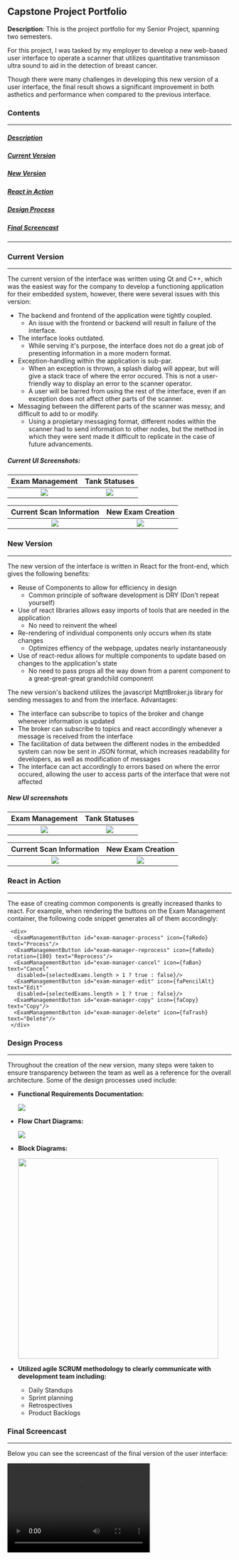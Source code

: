 ## Capstone Project Portfolio

**Description**: This is the project portfolio for my Senior Project, spanning two semesters.  

For this project, I was tasked by my employer to develop a new web-based user interface to operate a scanner that utilizes quantitative transmisson ultra sound to aid in the detection of breast cancer.  

Though there were many challenges in developing this new version of a user interface, the final result shows a significant improvement in both asthetics and performance when compared to the previous interface.  


### Contents  
------
  ##### [Description](#description)  
  ##### [Current Version](#current-version)
  ##### [New Version](#new-version)
  ##### [React in Action](#react-in-action)
  ##### [Design Process](#design-process)
  ##### [Final Screencast](#final-screencast)  
------  


### Current Version  
------  

The current version of the interface was written using Qt and C++, which was the easiest way for the company to develop a functioning application for their embedded system, however, there were several issues with this version:  

  * The backend and frontend of the application were tightly coupled.
    * An issue with the frontend or backend will result in failure of the interface.
  * The interface looks outdated.
    * While serving it's purpose, the interface does not do a great job of presenting information in a more modern format.
  * Exception-handling within the application is sub-par.
    * When an exception is thrown, a splash dialog will appear, but will give a stack trace of where the error occured. This is not a user-friendly way to display an error to the scanner operator.
    * A user will be barred from using the rest of the interface, even if an exception does not affect other parts of the scanner.
  * Messaging between the different parts of the scanner was messy, and difficult to add to or modify.
    * Using a propietary messaging format, different nodes within the scanner had to send information to other nodes, but the method in which they were sent made it difficult to replicate in the case of future advancements.  
    
##### Current UI Screenshots:

Exam Management            |  Tank Statuses
:-------------------------:|:-------------------------:
![](https://github.com/ijohnson11/CapstoneProjectPortfolio/blob/master/images/Current%20UI/exam_management.png)  |  ![](https://github.com/ijohnson11/CapstoneProjectPortfolio/blob/master/images/Current%20UI/tank_statuses.png)  

Current Scan Information          |  New Exam Creation
:-------------------------:|:-------------------------:
![](https://github.com/ijohnson11/CapstoneProjectPortfolio/blob/master/images/Current%20UI/current_exam.png)  |  ![](https://github.com/ijohnson11/CapstoneProjectPortfolio/blob/master/images/Current%20UI/new_exam.png)

### New Version
------
The new version of the interface is written in React for the front-end, which gives the following benefits:
 * Reuse of Components to allow for efficiency in design
   * Common principle of software development is DRY (Don't repeat yourself)
 * Use of react libraries allows easy imports of tools that are needed in the application
   * No need to reinvent the wheel
 * Re-rendering of individual components only occurs when its state changes
   * Optimizes effiency of the webpage, updates nearly instantaneously
 * Use of react-redux allows for multiple components to update based on changes to the application's state
   * No need to pass props all the way down from a parent component to a great-great-great grandchild component  
   
The new version's backend utilizes the javascript MqttBroker.js library for sending messages to and from the interface. Advantages:
 * The interface can subscribe to topics of the broker and change whenever information is updated
 * The broker can subscribe to topics and react accordingly whenever a message is received from the interface
 * The facilitation of data between the different nodes in the embedded system can now be sent in JSON format, which increases readability for developers, as well as modification of messages
 * The interface can act accordingly to errors based on where the error occured, allowing the user to access parts of the interface that were not affected
 
 ##### New UI screenshots  
 
 Exam Management            |  Tank Statuses
:-------------------------:|:-------------------------:
![](https://github.com/ijohnson11/CapstoneProjectPortfolio/blob/master/images/New%20UI/new_ui_exam_management.PNG)  |  ![](https://github.com/ijohnson11/CapstoneProjectPortfolio/blob/master/images/New%20UI/new_ui_tank_statuses.PNG)  

Current Scan Information          |  New Exam Creation
:-------------------------:|:-------------------------:
![](https://github.com/ijohnson11/CapstoneProjectPortfolio/blob/master/images/New%20UI/new_ui_current_scan.PNG)  |  ![](https://github.com/ijohnson11/CapstoneProjectPortfolio/blob/master/images/New%20UI/new_ui_new_exam.PNG)  

### React in Action
------
The ease of creating common components is greatly increased thanks to react. For example, when rendering the buttons on the Exam Management container, the following code snippet generates all of them accordingly:  

```
 <div>
  <ExamManagementButton id="exam-manager-process" icon={faRedo} text="Process"/>
  <ExamManagementButton id="exam-manager-reprocess" icon={faRedo} rotation={180} text="Reprocess"/>
  <ExamManagementButton id="exam-manager-cancel" icon={faBan} text="Cancel" 
   disabled={selectedExams.length > 1 ? true : false}/>
  <ExamManagementButton id="exam-manager-edit" icon={faPencilAlt} text="Edit" 
   disabled={selectedExams.length > 1 ? true : false}/>
  <ExamManagementButton id="exam-manager-copy" icon={faCopy} text="Copy"/>
  <ExamManagementButton id="exam-manager-delete" icon={faTrash} text="Delete"/>
 </div>
```

### Design Process
------
Throughout the creation of the new version, many steps were taken to ensure transparency between the team as well as a reference for the overall architecture. Some of the design processes used include:  
 * **Functional Requirements Documentation:**  
 
     ![](https://github.com/ijohnson11/CapstoneProjectPortfolio/blob/master/images/Documentation/function_req.PNG)  
 * **Flow Chart Diagrams:**  
 
     ![](https://github.com/ijohnson11/CapstoneProjectPortfolio/blob/master/images/Documentation/examTableFlowchart.png)  
 * **Block Diagrams:**  
 
     <img src="https://github.com/ijohnson11/CapstoneProjectPortfolio/blob/master/images/Documentation/BlockDiagram.png" style="height: 450px" />  
 * **Utilized agile SCRUM methodology to clearly communicate with development team including:**  
   * Daily Standups
   * Sprint planning
   * Retrospectives
   * Product Backlogs  
   
### Final Screencast  
------

Below you can see the screencast of the final version of the user interface:  

<video src="https://www.loom.com/embed/717b8a2c71704afda4842e5c8cc24a12" width="320" height="200" controls preload></video>

